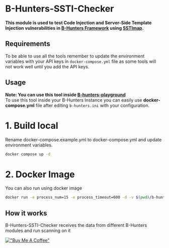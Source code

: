 # B-Hunters-SSTI-Checker

**This module is used to test Code Injection and Server-Side Template Injection vulnerabilities in [B-Hunters Framework](https://github.com/B-Hunters/B-Hunters) using [SSTImap](https://github.com/vladko312/SSTImap).**


## Requirements

To be able to use all the tools remember to update the environment variables with your API keys in `docker-compose.yml` file as some tools will not work well until you add the API keys.

## Usage 

**Note: You can use this tool inside [B-hunters-playground](https://github.com/B-Hunters/B-Hunters-playground)**   
To use this tool inside your B-Hunters Instance you can easily use **docker-compose.yml** file after editing `b-hunters.ini` with your configuration.

# 1. **Build local**
Rename docker-compose.example.yml to docker-compose.yml and update environment variables.

```bash
docker compose up -d
```

# 2. **Docker Image**
You can also run using docker image
```bash
docker run -e process_num=15 -e process_timeout=600 -d -v $(pwd)/b-hunters.ini:/etc/b-hunters/b-hunters.ini bormaa/b-hunters-ssti-checker:v1.0
```

## How it works

B-Hunters-SSTI-Checker receives the data from different B-Hunters modules and run scanning on it   

[!["Buy Me A Coffee"](https://www.buymeacoffee.com/assets/img/custom_images/orange_img.png)](https://www.buymeacoffee.com/bormaa)
